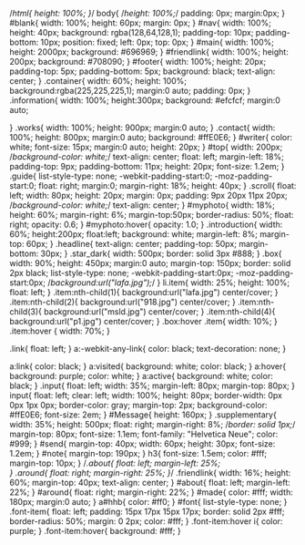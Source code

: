 /*html{
	height: 100%;
}*/
body{
	/*height: 100%;*/
	padding: 0px;
	margin:0px;
}
#blank{
	width: 100%;
	height: 60px;
	margin: 0px;
}
#nav{
	width: 100%;
	height: 40px;
	background: rgba(128,64,128,1);
	padding-top: 10px;
	padding-bottom: 10px;
	position: fixed;
	left: 0px;
	top: 0px;
}
#main{
	width: 100%;
	height: 2000px;
	background: #696969;
}
#friendlink{
	width: 100%;
	height: 200px;
	background: #708090;
}
#footer{
	width: 100%;
	height: 20px;
	padding-top: 5px;
	padding-bottom: 5px;
	background: black;
	text-align: center;
}
.container{
	width: 60%;
	height: 100%;
	background:rgba(225,225,225,1);
	margin:0 auto;
	padding: 0px;
}
.information{
	width: 100%;
	height:300px;
	background: #efcfcf;
	margin:0 auto;
	
}
.works{
	width: 100%;
	height: 900px;
	margin:0 auto;
}
.contact{
	width: 100%;
	height: 800px;
	margin:0 auto;
	background: #ffE0E6;
}
#writer{
	color: white;
	font-size: 15px;
	margin:0 auto;
	height: 20px;
}
#top{
	width: 200px;
	/*background-color: white;*/
	text-align: center;
	float: left;
	margin-left: 18%;
	padding-top: 9px;
	padding-bottom: 11px;
	height: 20px;
	font-size: 1.2em;
}
.guide{
	list-style-type: none;
	-webkit-padding-start:0;
	-moz-padding-start:0;
	float: right;
	margin:0;
	margin-right: 18%;
	height: 40px;
}
.scroll{
	float: left;
	width: 80px;
	height: 20px;
	margin: 0px;
	padding: 9px 20px 11px 20px;
	/*background-color: white;*/
	text-align: center;
}
#myphoto{
	width: 18%;
	height: 60%;
	margin-right: 6%;
	margin-top:50px;
	border-radius: 50%;
	float: right;
	opacity: 0.6;
}
#myphoto:hover{
	opacity: 1.0;
}
.introduction{
	width: 60%;
	height:200px;
	float:left;
	background: white;
	margin-left: 8%;
	margin-top: 60px;
}
.headline{
	text-align: center;
	padding-top: 50px;
	margin-bottom: 30px;
}
.star_dark{
	width: 500px;
	border: solid 3px #888;
}
.box{
	width: 90%;
	height: 450px;
	margin:0 auto;
	margin-top: 150px;
	border: solid 2px black;
	list-style-type: none;
	-webkit-padding-start:0px;
	-moz-padding-start:0px;
	/*background:url("lafa.jpg");*/
}
li.item{
	width: 25%;
	height: 100%;
	float: left;
}
.item:nth-child(1){
	background:url("lafa.jpg") center/cover;
}
.item:nth-child(2){
	background:url("918.jpg") center/cover;
}
.item:nth-child(3){
	background:url("msld.jpg") center/cover;
}
.item:nth-child(4){
	background:url("p1.jpg") center/cover;
}
.box:hover .item{
	width: 10%;
}
.item:hover {
	width: 70%;
}

.link{
	float: left;
}
a:-webkit-any-link{
	color: black;
	text-decoration: none;
}

a:link{
	color: black;
}
a:visited{
	background: white;
	color: black;
}
a:hover{
	background: purple;
	color: white;
}
a:active{
	background: white;
	color: black;
}
.input{
	float: left;
	width: 35%;
	margin-left: 80px;
	margin-top: 80px;
}
input{
	float: left;
	clear: left;
	width: 100%;
	height: 80px;
	border-width: 0px 0px 1px 0px;
	border-color: gray;
	margin-top: 2px;
	background-color: #ffE0E6;
	font-size: 2em;
}
#Message{
	height: 160px;
}
.supplementary{
	width: 35%;
	height: 500px;
	float: right;
	margin-right: 8%;
	/*border: solid 1px;*/
	margin-top: 80px;
	font-size: 1.1em;
	font-family: "Helvetica Neue";
	color: #999;
}
#send{
	margin-top: 40px;
	width: 60px;
	height: 30px;
	font-size: 1.2em;
}
#note{
	margin-top: 190px;
}
h3{	
	font-size: 1.5em;
	color: #fff;
	margin-top: 10px;
}
/*.about{
	float: left;
	margin-left: 25%;	
}
.around{
	float: right;
	margin-right: 25%;
}*/
.friendlink{
	width: 16%;
	height: 60%;
    margin-top: 40px;
    text-align: center;
}
#about{
	float: left;
	margin-left: 22%;
}
#around{
	float: right;
	margin-right: 22%;
}
#made{
	color: #fff;
	width: 180px;
	margin:0 auto;
}
a#hhb{
	color: #ff0;
}
#font{
	list-style-type: none;
}
.font-item{
	float: left;
	padding: 15px 17px 15px 17px;
	border: solid 2px #fff;
	border-radius: 50%;
	margin: 0 2px;
	color: #fff;
}
.font-item:hover i{
	color: purple;
}
.font-item:hover{
	background: #fff;
}



